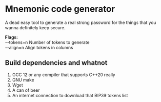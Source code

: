 # Mnemonic code generator

A dead easy tool to generate a real strong password
for the things that you wanna definitely keep secure.

**Flags:**  
  --tokens=n Number of tokens to generate  
  --align=n Align tokens in columns  

## Build dependencies and whatnot

1. GCC 12 or any compiler that supports C++20 really
2. GNU make
3. Wget
4. A can of beer
5. An internet connection to download that BIP39 tokens list
